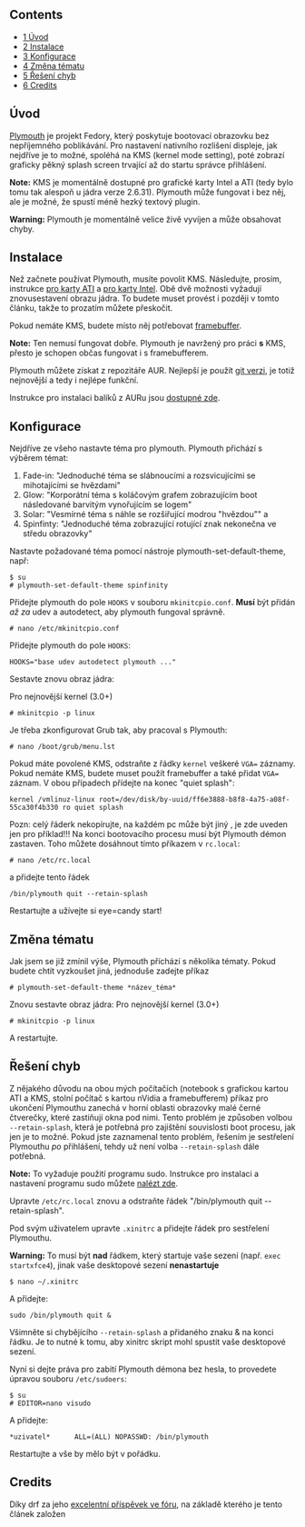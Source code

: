 ## Contents

*   [1 Úvod](#.C3.9Avod)
*   [2 Instalace](#Instalace)
*   [3 Konfigurace](#Konfigurace)
*   [4 Změna tématu](#Zm.C4.9Bna_t.C3.A9matu)
*   [5 Řešení chyb](#.C5.98e.C5.A1en.C3.AD_chyb)
*   [6 Credits](#Credits)

## Úvod

[Plymouth](http://fedoraproject.org/wiki/Releases/FeatureBetterStartup) je projekt Fedory, který poskytuje bootovací obrazovku bez nepříjemného poblikávání. Pro nastavení nativního rozlišení displeje, jak nejdříve je to možné, spoléhá na KMS (kernel mode setting), poté zobrazí graficky pěkný splash screen trvající až do startu správce přihlášení.

**Note:** KMS je momentálně dostupné pro grafické karty Intel a ATI (tedy bylo tomu tak alespoň u jádra verze 2.6.31). Plymouth může fungovat i bez něj, ale je možné, že spustí méně hezký textový plugin.

**Warning:** Plymouth je momentálně velice živě vyvíjen a může obsahovat chyby.

## Instalace

Než začnete používat Plymouth, musíte povolit KMS. Následujte, prosím, instrukce [pro karty ATI](/index.php/ATI#AMD.2FAti_cards_and_KernelModeSetting_.28KMS.29 "ATI") a [pro karty Intel](/index.php/Intel#KMS_.28Kernel_Mode_Setting.29 "Intel"). Obě dvě možnosti vyžadují znovusestavení obrazu jádra. To budete muset provést i později v tomto článku, takže to prozatím můžete přeskočit.

Pokud nemáte KMS, budete místo něj potřebovat [framebuffer](/index.php/Framebuffer#Framebuffer_Resolution "Framebuffer").

**Note:** Ten nemusí fungovat dobře. Plymouth je navržený pro práci **s** KMS, přesto je schopen občas fungovat i s framebufferem.

Plymouth můžete získat z repozitáře AUR. Nejlepší je použít [git verzi](https://aur.archlinux.org/packages.php?ID=26117), je totiž nejnovější a tedy i nejlépe funkční.

Instrukce pro instalaci balíků z AURu jsou [dostupné zde](/index.php/Arch_User_Repository#Installing_packages "Arch User Repository").

## Konfigurace

Nejdříve ze všeho nastavte téma pro plymouth. Plymouth přichází s výběrem témat:

1.  Fade-in: "Jednoduché téma se slábnoucími a rozsvicujícími se mihotajícími se hvězdami"
2.  Glow: "Korporátní téma s koláčovým grafem zobrazujícím boot následované barvitým vynořujícím se logem"
3.  Solar: "Vesmírné téma s náhle se rozšiřující modrou "hvězdou"" a
4.  Spinfinty: "Jednoduché téma zobrazující rotující znak nekonečna ve středu obrazovky"

Nastavte požadované téma pomocí nástroje plymouth-set-default-theme, např:

```
$ su
# plymouth-set-default-theme spinfinity

```

Přidejte plymouth do pole `HOOKS` v souboru `mkinitcpio.conf`. **Musí** být přidán *až za* udev a autodetect, aby plymouth fungoval správně.

```
# nano /etc/mkinitcpio.conf

```

Přidejte plymouth do pole `HOOKS`:

```
HOOKS="base udev autodetect plymouth ..."

```

Sestavte znovu obraz jádra:

Pro nejnovější kernel (3.0+)

```
# mkinitcpio -p linux

```

Je třeba zkonfigurovat Grub tak, aby pracoval s Plymouth:

```
# nano /boot/grub/menu.lst

```

Pokud máte povolené KMS, odstraňte z řádky `kernel` veškeré `VGA=` záznamy. Pokud nemáte KMS, budete muset použít framebuffer a také přidat `VGA=` záznam. V obou případech přídejte na konec "quiet splash":

```
kernel /vmlinuz-linux root=/dev/disk/by-uuid/ff6e3888-b8f8-4a75-a08f-55ca30f4b330 ro quiet splash

```

Pozn: celý řáderk nekopírujte, na každém pc může být jiný , je zde uveden jen pro příklad!!! Na konci bootovacího procesu musí být Plymouth démon zastaven. Toho můžete dosáhnout tímto příkazem v `rc.local`:

```
# nano /etc/rc.local

```

a přidejte tento řádek

```
/bin/plymouth quit --retain-splash

```

Restartujte a užívejte si eye=candy start!

## Změna tématu

Jak jsem se již zmínil výše, Plymouth příchází s několika tématy. Pokud budete chtít vyzkoušet jiná, jednoduše zadejte příkaz

```
# plymouth-set-default-theme *název_téma*

```

Znovu sestavte obraz jádra: Pro nejnovější kernel (3.0+)

```
# mkinitcpio -p linux

```

A restartujte.

## Řešení chyb

Z nějakého důvodu na obou mých počítačích (notebook s grafickou kartou ATI a KMS, stolní počítač s kartou nVidia a framebufferem) příkaz pro ukončení Plymouthu zanechá v horní oblasti obrazovky malé černé čtverečky, které zastiňují okna pod nimi. Tento problém je způsoben volbou `--retain-splash`, která je potřebná pro zajištění souvislosti boot procesu, jak jen je to možné. Pokud jste zaznamenal tento problém, řešením je sestřelení Plymouthu *po* přihlášení, tehdy už není volba `--retain-splash` dále potřebná.

**Note:** To vyžaduje použití programu sudo. Instrukce pro instalaci a nastavení programu sudo můžete [nalézt zde](/index.php/Sudo "Sudo").

Upravte `/etc/rc.local` znovu a odstraňte řádek "/bin/plymouth quit --retain-splash".

Pod svým uživatelem upravte `.xinitrc` a přidejte řádek pro sestřelení Plymouthu.

**Warning:** To musí být **nad** řádkem, který startuje vaše sezení (např. `exec startxfce4`), jinak vaše desktopové sezení **nenastartuje**

```
$ nano ~/.xinitrc

```

A přidejte:

```
sudo /bin/plymouth quit &

```

Všimněte si chybějícího `--retain-splash` a přidaného znaku & na konci řádku. Je to nutné k tomu, aby xinitrc skript mohl spustit vaše desktopové sezení.

Nyní si dejte práva pro zabití Plymouth démona bez hesla, to provedete úpravou souboru `/etc/sudoers`:

```
$ su
# EDITOR=nano visudo

```

A přidejte:

```
*uzivatel*      ALL=(ALL) NOPASSWD: /bin/plymouth

```

Restartujte a vše by mělo být v pořádku.

## Credits

Díky drf za jeho [excelentní příspěvek ve fóru](https://bbs.archlinux.org/viewtopic.php?id=81406), na základě kterého je tento článek založen